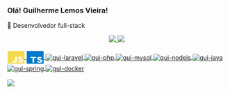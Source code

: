 ### Olá! Guilherme Lemos Vieira!


🔭 Desenvolvedor full-stack
<div align="center">
  <a href="https://github.com/1guilherme1python1">
  <img height="150em" src="https://github-readme-stats.vercel.app/api?username=1guilherme1python1&show_icons=true&theme=tokyonight&include_all_commits=true&count_private=true"/>
  <img height="150em" src="https://github-readme-stats.vercel.app/api/top-langs/?username=1guilherme1python1&layout=compact&langs_count=7&theme=tokyonight"/>
</div>
<div style="display: inline_block"><br>
  <img align="center" alt="gui-Js" height="30" width="40" src="https://raw.githubusercontent.com/devicons/devicon/master/icons/javascript/javascript-plain.svg">
  <img align="center" alt="gui-Ts" height="30" width="40" src="https://raw.githubusercontent.com/devicons/devicon/master/icons/typescript/typescript-plain.svg">
  <img align="center" alt="gui-laravel" height="30" width="40" src="https://cdn.jsdelivr.net/gh/devicons/devicon/icons/laravel/laravel-plain-wordmark.svg" />
  <img align="center" alt="gui-php" height="30" width="40" src="https://cdn.jsdelivr.net/gh/devicons/devicon/icons/php/php-original.svg" />
  <img align="center" alt="gui-mysql" height="30" width="40" src="https://cdn.jsdelivr.net/gh/devicons/devicon/icons/mysql/mysql-original-wordmark.svg" />
  <img align="center" alt="gui-nodejs" height="30" width="40" src="https://cdn.jsdelivr.net/gh/devicons/devicon/icons/nodejs/nodejs-original.svg" />
  <img align="center" alt="gui-java" height="30" width="40" src="https://cdn.jsdelivr.net/gh/devicons/devicon/icons/java/java-original.svg" />
  <img align="center" alt="gui-spring" height="30" width="40" src="https://cdn.jsdelivr.net/gh/devicons/devicon/icons/spring/spring-original.svg" />
  <img align="center" alt="gui-docker" height="30" width="40" src="https://cdn.jsdelivr.net/gh/devicons/devicon/icons/docker/docker-original-wordmark.svg">
</div>
<div>
  <br/>
 <a href="https://www.linkedin.com/in/guilherme-bom-despacho-lemos-934300124/" target="_blank"><img src="https://img.shields.io/badge/-LinkedIn-%230077B5?style=for-the-badge&logo=linkedin&logoColor=white" target="_blank"></a>  
 <div/>
